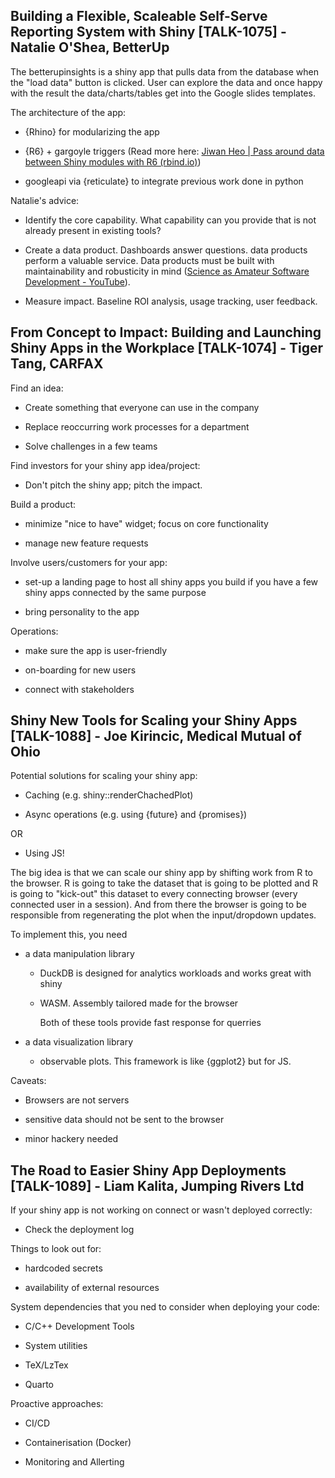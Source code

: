 ## Building a Flexible, Scaleable Self-Serve Reporting System with Shiny [TALK-1075] - Natalie O'Shea, BetterUp

The betterupinsights is a shiny app that pulls data from the database when the "load data" button is clicked. User can explore the data and once happy with the result the data/charts/tables get into the Google slides templates.

The architecture of the app:

-   {Rhino} for modularizing the app

-   {R6} + gargoyle triggers (Read more here: [Jiwan Heo \| Pass around data between Shiny modules with R6 (rbind.io)](https://jiwanheo.rbind.io/post/2022-02-06-pass-around-data-between-shiny-modules-with-r6/#:~:text=To%20use%20R6%20in%20your,it%20updates%20r6%27s%20name%20field.))

-   googleapi via {reticulate} to integrate previous work done in python

Natalie's advice:

-   Identify the core capability. What capability can you provide that is not already present in existing tools?

-   Create a data product. Dashboards answer questions. data products perform a valuable service. Data products must be built with maintainability and robusticity in mind ([Science as Amateur Software Development - YouTube](https://www.youtube.com/watch?v=zwRdO9_GGhY)).

-   Measure impact. Baseline ROI analysis, usage tracking, user feedback.

## **From Concept to Impact: Building and Launching Shiny Apps in the Workplace [TALK-1074] - Tiger Tang,** CARFAX

Find an idea:

-   Create something that everyone can use in the company

-   Replace reoccurring work processes for a department

-   Solve challenges in a few teams

Find investors for your shiny app idea/project:

-   Don't pitch the shiny app; pitch the impact.

Build a product:

-   minimize "nice to have" widget; focus on core functionality

-   manage new feature requests

Involve users/customers for your app:

-   set-up a landing page to host all shiny apps you build if you have a few shiny apps connected by the same purpose

-   bring personality to the app

Operations:

-   make sure the app is user-friendly

-   on-boarding for new users

-   connect with stakeholders

## Shiny New Tools for Scaling your Shiny Apps [TALK-1088] - Joe Kirincic, Medical Mutual of Ohio

Potential solutions for scaling your shiny app:

-   Caching (e.g. shiny::renderChachedPlot)

-   Async operations (e.g. using {future} and {promises})

OR

-   Using JS!

The big idea is that we can scale our shiny app by shifting work from R to the browser. R is going to take the dataset that is going to be plotted and R is going to "kick-out" this dataset to every connecting browser (every connected user in a session). And from there the browser is going to be responsible from regenerating the plot when the input/dropdown updates.

To implement this, you need

-   a data manipulation library

    -   DuckDB is designed for analytics workloads and works great with shiny

    -   WASM. Assembly tailored made for the browser

        Both of these tools provide fast response for querries

-   a data visualization library

    -   observable plots. This framework is like {ggplot2} but for JS.

Caveats:

-   Browsers are not servers

-   sensitive data should not be sent to the browser

-   minor hackery needed

## The Road to Easier Shiny App Deployments [TALK-1089] - Liam Kalita, Jumping Rivers Ltd

If your shiny app is not working on connect or wasn't deployed correctly:

-   Check the deployment log

Things to look out for:

-   hardcoded secrets

-   availability of external resources

System dependencies that you ned to consider when deploying your code:

-   C/C++ Development Tools

-   System utilities

-   TeX/LzTex

-   Quarto

Proactive approaches:

-   CI/CD

-   Containerisation (Docker)

-   Monitoring and Allerting
